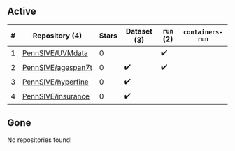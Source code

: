 ## Active
| # | Repository (4) | Stars | Dataset (3) | `run` (2) | `containers-run` |
| --- | --- | --- | --- | --- | --- |
| 1 | [PennSIVE/UVMdata](https://github.com/PennSIVE/UVMdata) | 0 |  | :heavy_check_mark: |  |
| 2 | [PennSIVE/agespan7t](https://github.com/PennSIVE/agespan7t) | 0 | :heavy_check_mark: | :heavy_check_mark: |  |
| 3 | [PennSIVE/hyperfine](https://github.com/PennSIVE/hyperfine) | 0 | :heavy_check_mark: |  |  |
| 4 | [PennSIVE/insurance](https://github.com/PennSIVE/insurance) | 0 | :heavy_check_mark: |  |  |

## Gone
No repositories found!

